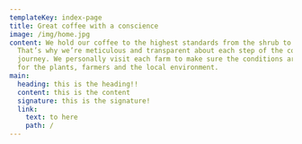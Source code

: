 ```yaml
---
templateKey: index-page
title: Great coffee with a conscience
image: /img/home.jpg
content: We hold our coffee to the highest standards from the shrub to the cup.
  That’s why we’re meticulous and transparent about each step of the coffee’s
  journey. We personally visit each farm to make sure the conditions are optimal
  for the plants, farmers and the local environment.
main:
  heading: this is the heading!!
  content: this is the content
  signature: this is the signature!
  link:
    text: to here
    path: /
---
```

